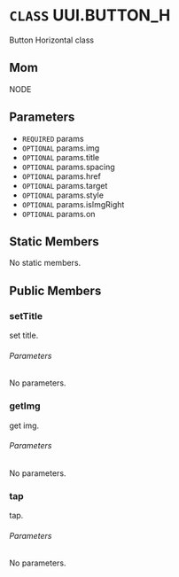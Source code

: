 # `CLASS` UUI.BUTTON_H
Button Horizontal class

## Mom
NODE

## Parameters
* `REQUIRED` params 
* `OPTIONAL` params.img 
* `OPTIONAL` params.title 
* `OPTIONAL` params.spacing 
* `OPTIONAL` params.href 
* `OPTIONAL` params.target 
* `OPTIONAL` params.style 
* `OPTIONAL` params.isImgRight 
* `OPTIONAL` params.on 

## Static Members
No static members.

## Public Members

### setTitle
set title.
###### Parameters
No parameters.

### getImg
get img.
###### Parameters
No parameters.

### tap
tap.
###### Parameters
No parameters.
